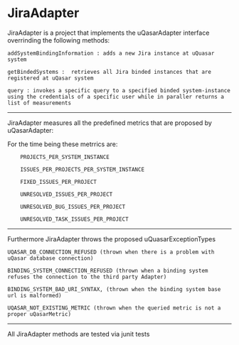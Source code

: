 


JiraAdapter
===========

JiraAdapter is a project that implements the uQasarAdapter interface overrinding the following methods:

	addSystemBindingInformation : adds a new Jira instance at uQuasar system

	getBindedSystems :  retrieves all Jira binded instances that are registered at uQasar system

	query : invokes a specific query to a specified binded system-instance using the credentials of a specific user while in paraller returns a list of measurements

------------------------------------------------------------------------

JiraAdapter measures all the predefined metrics that are proposed by uQasarAdapter:

For the time being these metrrics are:

     
        PROJECTS_PER_SYSTEM_INSTANCE

        ISSUES_PER_PROJECTS_PER_SYSTEM_INSTANCE

        FIXED_ISSUES_PER_PROJECT

        UNRESOLVED_ISSUES_PER_PROJECT

        UNRESOLVED_BUG_ISSUES_PER_PROJECT

        UNRESOLVED_TASK_ISSUES_PER_PROJECT



----------------------------------------------------------------------

Furthermore JiraAdapter throws the proposed uQuasarExceptionTypes

    UQASAR_DB_CONNECTION_REFUSED (thrown when there is a problem with uQasar database connection)

    BINDING_SYSTEM_CONNECTION_REFUSED (thrown when a binding system refuses the connection to the third party Adapter)

    BINDING_SYSTEM_BAD_URI_SYNTAX, (thrown when the binding system base url is malformed)

    UQASAR_NOT_EXISTING_METRIC (thrown when the queried metric is not a proper uQasarMetric)

 
 ---------------------------------------------------------------------
 
All JiraAdapter methods are tested via junit tests
